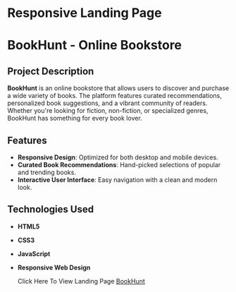 
# Responsive Landing Page
# BookHunt - Online Bookstore

## Project Description

**BookHunt** is an online bookstore that allows users to discover and purchase a wide variety of books. The platform features curated recommendations, personalized book suggestions, and a vibrant community of readers. Whether you're looking for fiction, non-fiction, or specialized genres, BookHunt has something for every book lover.

## Features

- **Responsive Design**: Optimized for both desktop and mobile devices.
- **Curated Book Recommendations**: Hand-picked selections of popular and trending books.
- **Interactive User Interface**: Easy navigation with a clean and modern look.


## Technologies Used

- **HTML5**
- **CSS3**
- **JavaScript**
- **Responsive Web Design**

  Click Here To View Landing Page <a href="https://sarubala-msbala4455.github.io/PRODIGY_WD_01/">BookHunt</a>

